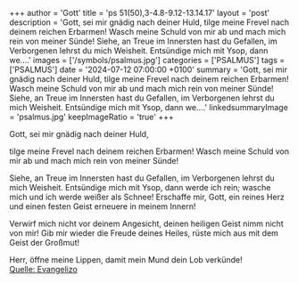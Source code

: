 +++
author = 'Gott'
title = 'ps 51(50),3-4.8-9.12-13.14.17'
layout = 'post'
description = 'Gott, sei mir gnädig nach deiner Huld,  tilge meine Frevel nach deinem reichen Erbarmen! Wasch meine Schuld von mir ab  und mach mich rein von meiner Sünde!  Siehe, an Treue im Innersten hast du Gefallen, im Verborgenen lehrst du mich Weisheit. Entsündige mich mit Ysop, dann we....'
images = ['/symbols/psalmus.jpg']
categories = ['PSALMUS']
tags = ['PSALMUS']
date = '2024-07-12 07:00:00 +0100'
summary = 'Gott, sei mir gnädig nach deiner Huld,  tilge meine Frevel nach deinem reichen Erbarmen! Wasch meine Schuld von mir ab  und mach mich rein von meiner Sünde!  Siehe, an Treue im Innersten hast du Gefallen, im Verborgenen lehrst du mich Weisheit. Entsündige mich mit Ysop, dann we....'
linkedsummaryImage = 'psalmus.jpg'
keepImageRatio = 'true'
+++
<!--more-->Gott, sei mir gnädig nach deiner Huld, 
tilge meine Frevel nach deinem reichen Erbarmen!
Wasch meine Schuld von mir ab 
und mach mich rein von meiner Sünde!

Siehe, an Treue im Innersten hast du Gefallen, im Verborgenen lehrst du mich Weisheit.
Entsündige mich mit Ysop, dann werde ich rein; wasche mich und ich werde weißer als Schnee!
Erschaffe mir, Gott, ein reines Herz 
und einen festen Geist erneuere in meinem Innern!

Verwirf mich nicht vor deinem Angesicht, 
deinen heiligen Geist nimm nicht von mir!
Gib mir wieder die Freude deines Heiles, 
rüste mich aus mit dem Geist der Großmut!

Herr, öffne meine Lippen, 
damit mein Mund dein Lob verkünde!<br> [Quelle: Evangelizo](https://evangeliumtagfuertag.org/DE/gospel)